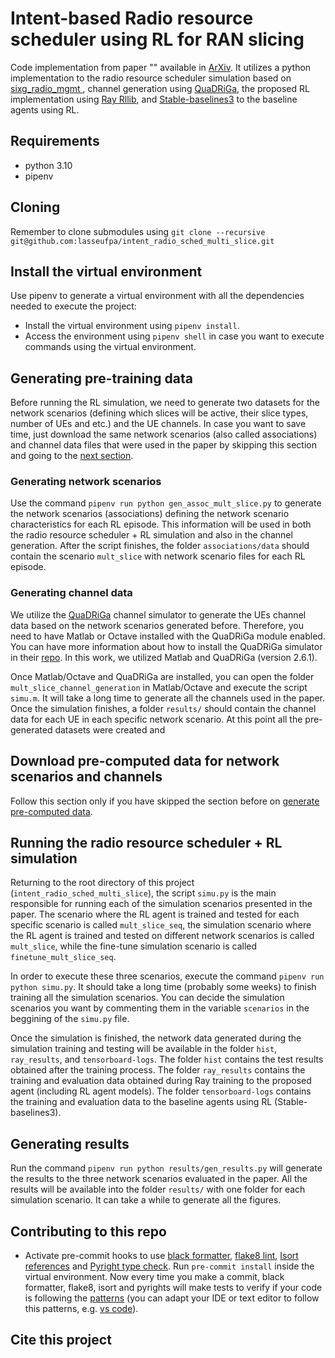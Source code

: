 # Intent-based Radio resource scheduler using RL for RAN slicing

Code implementation from paper "" available in [ArXiv](). It utilizes a python implementation to the radio resource scheduler simulation based on [sixg_radio_mgmt ](https://github.com/lasseufpa/sixg_radio_mgmt), channel generation using [QuaDRiGa](https://quadriga-channel-model.de/), the proposed RL implementation using [Ray Rllib](https://docs.ray.io/en/latest/rllib/index.html), and [Stable-baselines3](stable-baselines3.readthedocs.io/) to the baseline agents using RL.

## Requirements
 - python 3.10
 - pipenv

## Cloning
Remember to clone submodules using `git clone --recursive git@github.com:lasseufpa/intent_radio_sched_multi_slice.git`

## Install the virtual environment
Use pipenv to generate a virtual environment with all the dependencies needed to execute the project:
- Install the virtual environment using `pipenv install`.
- Access the environment using `pipenv shell` in case you want to execute commands using the virtual environment.

## <a name="generate_data"></a>Generating pre-training data

Before running the RL simulation, we need to generate two datasets for the network scenarios (defining which slices will be active, their slice types, number of UEs and etc.) and the UE channels. In case you want to save time, just download the same network scenarios (also called associations) and channel data files that were used in the paper by skipping this section and going to the [next section](#precomputed).

### Generating network scenarios
Use the command `pipenv run python gen_assoc_mult_slice.py` to generate the network scenarios (associations) defining the network scenario characteristics for each RL episode. This information will be used in both the radio resource scheduler + RL simulation and also in the channel generation. After the script finishes, the folder `associations/data` should contain the scenario `mult_slice` with network scenario files for each RL episode.

### Generating channel data
We utilize the [QuaDRiGa](https://quadriga-channel-model.de/) channel simulator to generate the UEs channel data based on the network scenarios generated before. Therefore, you need to have Matlab or Octave installed with the QuaDRiGa module enabled. You can have more information about how to install the QuaDRiGa simulator in their [repo](https://github.com/fraunhoferhhi/QuaDRiGa). In this work, we utilized Matlab and QuaDRiGa (version 2.6.1).

Once Matlab/Octave and QuaDRiGa are installed, you can open the folder `mult_slice_channel_generation` in Matlab/Octave and execute the script `simu.m`. It will take a long time to generate all the channels used in the paper. Once the simulation finishes, a folder `results/` should contain the channel data for each UE in each specific network scenario. At this point all the pre-generated datasets were created and 

## <a name="precomputed"></a> Download pre-computed data for network scenarios and channels

Follow this section only if you have skipped the section before on [generate pre-computed data](#generate_data).

## Running the radio resource scheduler + RL simulation

Returning to the root directory of this project (`intent_radio_sched_multi_slice`), the script `simu.py` is the main responsible for running each of the simulation scenarios presented in the paper. The scenario where the RL agent is trained and tested for each specific scenario is called `mult_slice_seq`, the simulation scenario where the RL agent is trained and tested on different network scenarios is called `mult_slice`, while the fine-tune simulation scenario is called `finetune_mult_slice_seq`.

In order to execute these three scenarios, execute the command `pipenv run python simu.py`. It should take a long time (probably some weeks) to finish training all the simulation scenarios. You can decide the simulation scenarios you want by commenting them in the variable `scenarios` in the beggining of the `simu.py` file.

Once the simulation is finished, the network data generated during the simulation training and testing will be available in the folder `hist`, `ray_results`, and `tensorboard-logs`. The folder `hist` contains the test results obtained after the training process. The folder `ray_results` contains the training and evaluation data obtained during Ray training to the proposed agent (including RL agent models). The folder `tensorboard-logs` contains the training and evaluation data to the baseline agents using RL (Stable-baselines3).

## Generating results

Run the command `pipenv run python results/gen_results.py` will generate the results to the three network scenarios evaluated in the paper. All the results will be available into the folder `results/` with one folder for each simulation scenario. It can take a while to generate all the figures.

## Contributing to this repo
- Activate pre-commit hooks to use [black formatter](https://github.com/psf/black), [flake8 lint](https://gitlab.com/pycqa/flake8), [Isort references](https://github.com/timothycrosley/isort) and [Pyright type check](https://github.com/microsoft/pyright). Run `pre-commit install` inside the virtual environment. Now every time you make a commit, black formatter, flake8, isort and pyrights will make tests to verify if your code is following the [patterns](https://realpython.com/python-pep8/) (you can adapt your IDE or text editor to follow this patterns, e.g. [vs code](https://code.visualstudio.com/docs/python/python-tutorial#_next-steps)).

## Cite this project
